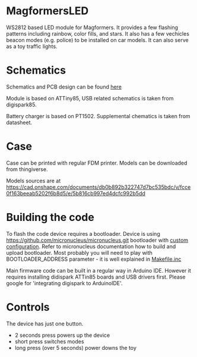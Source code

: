# MagformersLED

WS2812 based LED module for Magformers. It provides a few flashing patterns including rainbow, color fills, and stars. It also has a few vechicles beacon modes (e.g. police) to be installed on car models. 
It can also serve as a toy traffic lights.


# Schematics

Schematics and PCB design can be found [here](https://easyeda.com/editor#id=d2c35121a0d542c1a6841c18a09a0e9e|6a5e1ef72c0a42daac36ed27372bff6e)

Module is based on ATTiny85, USB related schematics is taken from digispark85.

Battery charger is based on PT1502. Supplemental chematics is taken from datasheet.

# Case

Case can be printed with regular FDM printer. Models can be downloaded from thingiverse.

Models sources are at https://cad.onshape.com/documents/db0b892b322747d7bc535bdc/v/fcce0f163beeab5202f6b8d5/e/5b816cb997ed4dcfc992b5dd

# Building the code

To flash the code device requires a bootloader. Device is using https://github.com/micronucleus/micronucleus.git bootloader with [custom configuration](bootloader/bootloaderconfig.h). 
Refer to micronucleus documentation how to build and upload bootloader. Most probably you will need to play with BOOTLOADER_ADDRESS parameter - it is well explained in [Makefile.inc](bootloader/Makefile.inc)

Main firmware code can be built in a regular way in Arduino IDE. However it requires installing didispark ATTin85 boards and USB drivers first. Please google for 'integrating digispark to ArduinoIDE'.

# Controls

The device has just one button.
 - 2 seconds press powers up the device
 - short press switches modes
 - long press (over 5 seconds) power downs the toy


